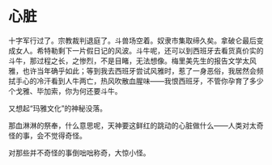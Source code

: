   

# 心脏

十字军行过了。宗教裁判退庭了。斗兽场空着。奴隶市集取缔久矣。拿破仑最后变成女人。希特勒剩下一片假日记的风波。斗牛呢，还可以到西班牙去看货真价实的斗牛，那过程之长，之惨烈，不是目睹，无法想像。梅里美先生的报告文学太风雅，也许当年确乎如此；等到我去西班牙尝试风雅时，惹了一身恶俗，我居然会频拭手心的冷汗看到人牛两亡，热风吹散血腥味——我恨西班牙，不管你孕育了多少个戈雅、毕加索，你为何还要斗牛。

又想起“玛雅文化”的神秘没落。

那血淋淋的祭奉，什么意思呢，天神要这鲜红的跳动的心脏做什么——人类对太奇怪的事，会不觉得奇怪。

对那些并不奇怪的事倒咄咄称奇，大惊小怪。
